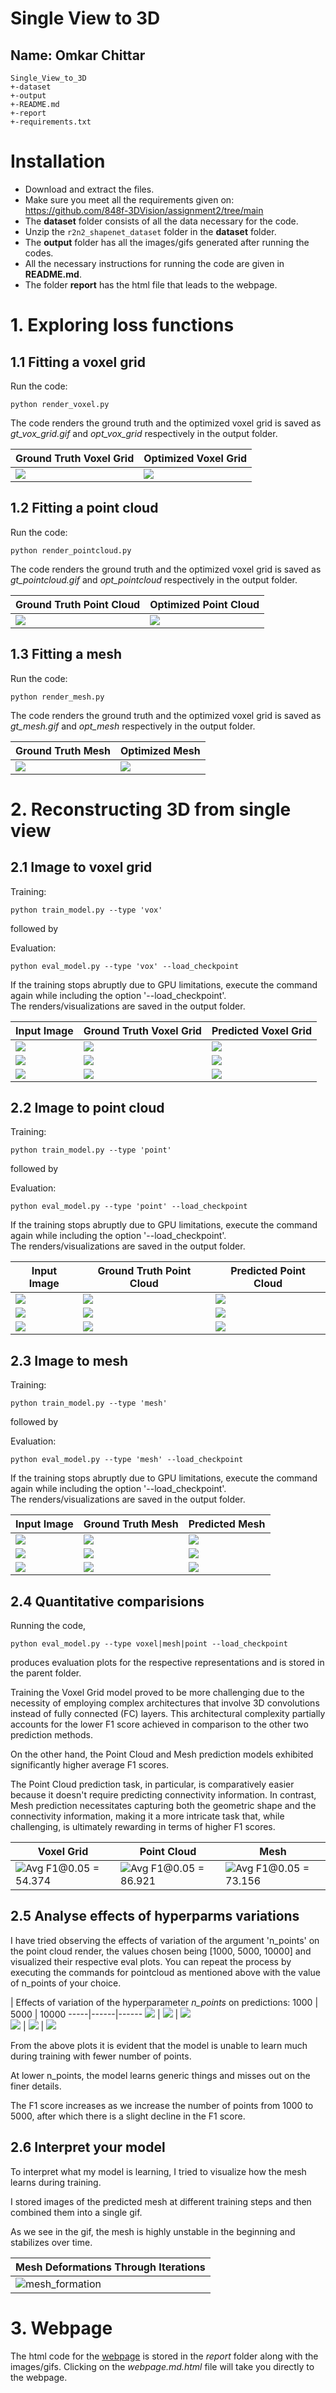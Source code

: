 Single View to 3D
========================
**Name: Omkar Chittar**  
------------------------
```
Single_View_to_3D
+-dataset
+-output
+-README.md
+-report
+-requirements.txt
```

# **Installation**

- Download and extract the files.
- Make sure you meet all the requirements given on: https://github.com/848f-3DVision/assignment2/tree/main
- The **dataset** folder consists of all the data necessary for the code.
- Unzip the `r2n2_shapenet_dataset` folder in the **dataset** folder.
- The **output** folder has all the images/gifs generated after running the codes.
- All the necessary instructions for running the code are given in **README.md**.
- The folder **report** has the html file that leads to the webpage.


# **1. Exploring loss functions**

## **1.1 Fitting a voxel grid**
Run the code:  
   ```
 python render_voxel.py
   ``` 
The code renders the ground truth and the optimized voxel grid is saved as *gt_vox_grid.gif* and *opt_vox_grid* respectively in the output folder. 

Ground Truth Voxel Grid | Optimized Voxel Grid
------------------------|---------------------
![](report/gt_vox_grid.gif) | ![](report/opt_vox_grid.gif)

## **1.2 Fitting a point cloud**

Run the code:  
   ```
 python render_pointcloud.py
   ```
The code renders the ground truth and the optimized voxel grid is saved as *gt_pointcloud.gif* and *opt_pointcloud* respectively in the output folder. 

Ground Truth Point Cloud | Optimized Point Cloud
-------------------------|---------------------
![](report/gt_pointcloud.gif) | ![](report/opt_pointcloud.gif)

## **1.3 Fitting a mesh**
Run the code:  
   ```
 python render_mesh.py
   ```
The code renders the ground truth and the optimized voxel grid is saved as *gt_mesh.gif* and *opt_mesh* respectively in the output folder. 

Ground Truth Mesh | Optimized Mesh
------------------------|---------------------
![](report/gt_mesh.gif) | ![](report/opt_mesh.gif)

# **2. Reconstructing 3D from single view**
## **2.1 Image to voxel grid**
Training:  
   ```
 python train_model.py --type 'vox'
   ```

followed by  

Evaluation:
   ```
 python eval_model.py --type 'vox' --load_checkpoint 
   ```
If the training stops abruptly due to GPU limitations, execute the command again while including the option '--load_checkpoint'.  
The renders/visualizations are saved in the output folder. 

 Input Image | Ground Truth Voxel Grid | Predicted Voxel Grid
------------|-------------------------|---------------------
![](report/RGB_voxel_1.png) | ![](report/SingletoVox_gtvox_1.gif) | ![](report/SingletoVox_pred_1.gif)
![](report/RGB_voxel_2.png) | ![](report/SingletoVox_gtvox_2.gif) | ![](report/SingletoVox_pred_2.gif)
![](report/RGB_voxel_3.png) | ![](report/SingletoVox_gtvox_3.gif) | ![](report/SingletoVox_pred_3.gif)

## **2.2 Image to point cloud**
Training:  
   ```
 python train_model.py --type 'point'
   ```

followed by  

Evaluation:
   ```
 python eval_model.py --type 'point' --load_checkpoint 
   ```
If the training stops abruptly due to GPU limitations, execute the command again while including the option '--load_checkpoint'.  
The renders/visualizations are saved in the output folder. 

 Input Image | Ground Truth Point Cloud | Predicted Point Cloud
------------|-------------------------|---------------------
![](report/RGB_pointcloud_0.png) | ![](report/SingletoPC_gt_0.gif) | ![](report/SingletoPC_pred_0.gif)
![](report/RGB_pointcloud_1.png) | ![](report/SingletoPC_gt_1.gif) | ![](report/SingletoPC_pred_1.gif)
![](report/RGB_pointcloud_3.png) | ![](report/SingletoPC_gt_3.gif) | ![](report/SingletoPC_pred_3.gif)

## **2.3 Image to mesh**
Training:  
   ```
 python train_model.py --type 'mesh'
   ```

followed by  

Evaluation:
   ```
 python eval_model.py --type 'mesh' --load_checkpoint 
   ```
If the training stops abruptly due to GPU limitations, execute the command again while including the option '--load_checkpoint'.  
The renders/visualizations are saved in the output folder. 

 Input Image | Ground Truth Mesh | Predicted Mesh
------------|-------------------------|---------------------
![](report/RGB_mesh_0.png) | ![](report/SingletoMesh_gtmesh_0.gif) | ![](report/SingletoMesh_pred_0.gif)
![](report/RGB_mesh_4.png) | ![](report/SingletoMesh_gtmesh_4.gif) | ![](report/SingletoMesh_pred_4.gif)
![](report/RGB_mesh_6.png) | ![](report/SingletoMesh_gtmesh_6.gif) | ![](report/SingletoMesh_pred_6.gif)

## **2.4 Quantitative comparisions**
Running the code, 
   ```
 python eval_model.py --type voxel|mesh|point --load_checkpoint
   ```
produces evaluation plots for the respective representations and is stored in the parent folder.

Training the Voxel Grid model proved to be more challenging due to the necessity of employing complex architectures that involve 3D convolutions instead of fully connected (FC) layers. This architectural complexity partially accounts for the lower F1 score achieved in comparison to the other two prediction methods.

On the other hand, the Point Cloud and Mesh prediction models exhibited significantly higher average F1 scores. 

The Point Cloud prediction task, in particular, is comparatively easier because it doesn't require predicting connectivity information. In contrast, Mesh prediction necessitates capturing both the geometric shape and the connectivity information, making it a more intricate task that, while challenging, is ultimately rewarding in terms of higher F1 scores.

 Voxel Grid | Point Cloud | Mesh
-----------|-------------|------
![Avg F1@0.05 = 54.374](report/eval_vox.png) | ![Avg F1@0.05 = 86.921](report/eval_point.png) | ![Avg F1@0.05 = 73.156](report/eval_mesh.png) 

## **2.5 Analyse effects of hyperparms variations**
I have tried observing the effects of variation of the argument 'n_points' on the point cloud render, the values chosen being [1000, 5000, 10000] and visualized their respective eval plots.
You can repeat the process by executing the commands for pointcloud as mentioned above with the value of n_points of your choice.

| Effects of variation of the hyperparameter *n_points* on predictions:
 1000 | 5000 | 10000 
-----|------|------
![](report/n_points_1000.gif) | ![](report/n_points_5000.gif) | ![](report/n_points_10000.gif)  
![](report/eval_point_n_points-1000.png) | ![](report/eval_point_n_points-5000.png) | ![](report/eval_point_n_points-10000.png)

From the above plots it is evident that the model is unable to learn much during training with fewer number of points.

At lower n_points, the model learns generic things and misses out on the finer details.

The F1 score increases as we increase the number of points from 1000 to 5000, after which there is a slight decline in the F1 score. 


## **2.6 Interpret your model**
To interpret what my model is learning, I tried to visualize how the mesh learns during training.

I stored images of the predicted mesh at different training steps and then combined them into a single gif.

As we see in the gif, the mesh is highly unstable in the beginning and stabilizes over time.

| Mesh Deformations Through Iterations |
|--------------------------------------|
| ![mesh_formation](report/mesh_development.gif) |


# **3. Webpage**
The html code for the [webpage](https://github.com/omkarchittar/Single_View_to_3D/blob/main/report/webpage.md.html) is stored in the *report* folder along with the images/gifs.
Clicking on the *webpage.md.html* file will take you directly to the webpage.


